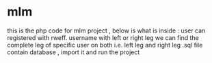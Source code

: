 # mlm
this is the php code for mlm project , below is what is inside : 
user can registered with rweff. username with left or right leg
we can find the complete leg of specific user on both i.e. left leg and right leg 
.sql file contain database , import it and run the project 
